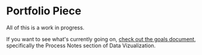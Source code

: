 # Portfolio Piece

All of this is a work in progress.

If you want to see what's currently going on, [check out the goals document](https://github.com/CTheCheese93/portfolio-piece/blob/main/Goals.md), specifically the Process Notes section of Data Vizualization.